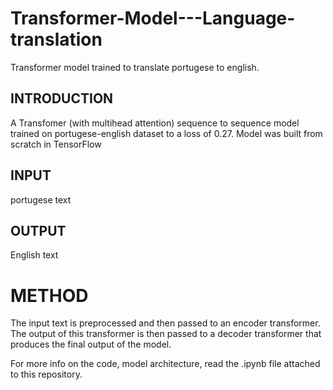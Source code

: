 # Transformer-Model---Language-translation
Transformer model trained to translate portugese to english.

## INTRODUCTION
A Transfomer (with multihead attention) sequence to sequence model trained on portugese-english dataset to a loss of 0.27. Model was built from scratch in TensorFlow

## INPUT
portugese text

## OUTPUT
English text 

# METHOD
The input text is preprocessed and then passed to an encoder transformer. The output of this transformer is then passed to a decoder transformer that produces the final output
of the model.


For more info on the code, model architecture, read the .ipynb file attached to this repository.
